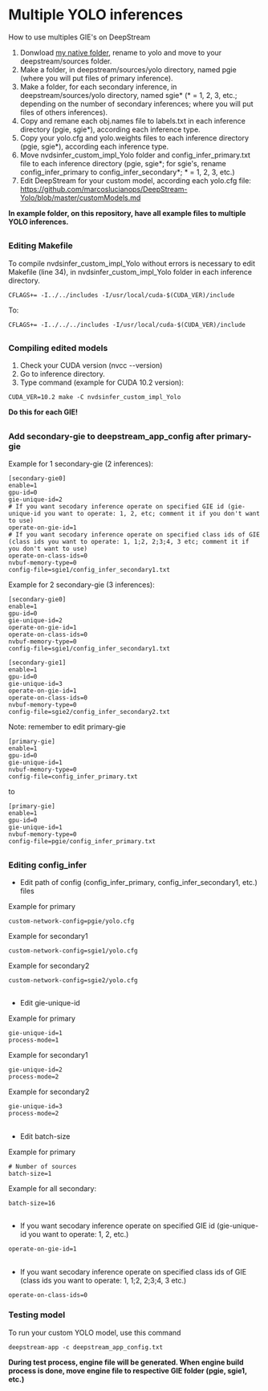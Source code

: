 # Multiple YOLO inferences
How to use multiples GIE's on DeepStream

1. Donwload [my native folder](https://github.com/marcoslucianops/DeepStream-Yolo/tree/master/native), rename to yolo and move to your deepstream/sources folder.
2. Make a folder, in deepstream/sources/yolo directory, named pgie (where you will put files of primary inference).
3. Make a folder, for each secondary inference, in deepstream/sources/yolo directory, named sgie* (* = 1, 2, 3, etc.; depending on the number of secondary inferences; where you will put files of others inferences).
4. Copy and remane each obj.names file to labels.txt in each inference directory (pgie, sgie*), according each inference type.
5. Copy your yolo.cfg and yolo.weights files to each inference directory (pgie, sgie*), according each inference type.
6. Move nvdsinfer_custom_impl_Yolo folder and config_infer_primary.txt file to each inference directory (pgie, sgie*; for sgie's, rename config_infer_primary to config_infer_secondary*; * = 1, 2, 3, etc.)
7. Edit DeepStream for your custom model, according each yolo.cfg file: https://github.com/marcoslucianops/DeepStream-Yolo/blob/master/customModels.md

**In example folder, on this repository, have all example files to multiple YOLO inferences.**

##

### Editing Makefile
To compile nvdsinfer_custom_impl_Yolo without errors is necessary to edit Makefile (line 34), in nvdsinfer_custom_impl_Yolo folder in each inference directory.
```
CFLAGS+= -I../../includes -I/usr/local/cuda-$(CUDA_VER)/include
```
To:
```
CFLAGS+= -I../../../includes -I/usr/local/cuda-$(CUDA_VER)/include
```

##

### Compiling edited models
1. Check your CUDA version (nvcc --version)
2. Go to inference directory.
3. Type command (example for CUDA 10.2 version):
```
CUDA_VER=10.2 make -C nvdsinfer_custom_impl_Yolo
```

**Do this for each GIE!**

##

### Add secondary-gie to deepstream_app_config after primary-gie

Example for 1 secondary-gie (2 inferences):
```
[secondary-gie0]
enable=1
gpu-id=0
gie-unique-id=2
# If you want secodary inference operate on specified GIE id (gie-unique-id you want to operate: 1, 2, etc; comment it if you don't want to use)
operate-on-gie-id=1
# If you want secodary inference operate on specified class ids of GIE (class ids you want to operate: 1, 1;2, 2;3;4, 3 etc; comment it if you don't want to use)
operate-on-class-ids=0
nvbuf-memory-type=0
config-file=sgie1/config_infer_secondary1.txt
```
Example for 2 secondary-gie (3 inferences):
```
[secondary-gie0]
enable=1
gpu-id=0
gie-unique-id=2
operate-on-gie-id=1
operate-on-class-ids=0
nvbuf-memory-type=0
config-file=sgie1/config_infer_secondary1.txt

[secondary-gie1]
enable=1
gpu-id=0
gie-unique-id=3
operate-on-gie-id=1
operate-on-class-ids=0
nvbuf-memory-type=0
config-file=sgie2/config_infer_secondary2.txt
```

Note: remember to edit primary-gie
```
[primary-gie]
enable=1
gpu-id=0
gie-unique-id=1
nvbuf-memory-type=0
config-file=config_infer_primary.txt
```

to
```
[primary-gie]
enable=1
gpu-id=0
gie-unique-id=1
nvbuf-memory-type=0
config-file=pgie/config_infer_primary.txt
```

##

### Editing config_infer

* Edit path of config (config_infer_primary, config_infer_secondary1, etc.) files

Example for primary

```
custom-network-config=pgie/yolo.cfg
```

Example for secondary1

```
custom-network-config=sgie1/yolo.cfg
```

Example for secondary2

```
custom-network-config=sgie2/yolo.cfg
```

##

* Edit gie-unique-id

Example for primary

```
gie-unique-id=1
process-mode=1
```

Example for secondary1

```
gie-unique-id=2
process-mode=2
```

Example for secondary2

```
gie-unique-id=3
process-mode=2
```

##

* Edit batch-size

Example for primary

```
# Number of sources
batch-size=1
```

Example for all secondary:

```
batch-size=16
```

##

* If you want secodary inference operate on specified GIE id (gie-unique-id you want to operate: 1, 2, etc.)

```
operate-on-gie-id=1
```

##

* If you want secodary inference operate on specified class ids of GIE (class ids you want to operate: 1, 1;2, 2;3;4, 3 etc.)

```
operate-on-class-ids=0
```

### Testing model
To run your custom YOLO model, use this command

```
deepstream-app -c deepstream_app_config.txt
```

**During test process, engine file will be generated. When engine build process is done, move engine file to respective GIE folder (pgie, sgie1, etc.)**
